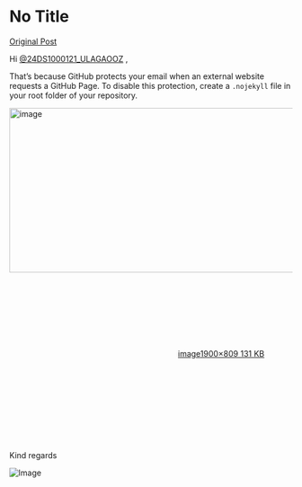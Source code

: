 # No Title

[Original Post](https://discourse.onlinedegree.iitm.ac.in/t/161120/163)

<p>Hi <a class="mention" href="/u/24ds1000121_ulagaooz">@24DS1000121_ULAGAOOZ</a> ,</p>
<p>That’s because GitHub protects your email when an external website requests a GitHub Page. To disable this protection, create a <code>.nojekyll</code> file in your root folder of your repository.</p>
<p><div class="lightbox-wrapper"><a class="lightbox" href="https://europe1.discourse-cdn.com/flex013/uploads/iitm/original/3X/6/4/64798b0686fda7cc36e604c3040f40e2872474b5.png" data-download-href="/uploads/short-url/ekQ9pMmEqDUyJ9Dc1NLQ4kCyCSV.png?dl=1" title="image" rel="noopener nofollow ugc"><img src="https://europe1.discourse-cdn.com/flex013/uploads/iitm/optimized/3X/6/4/64798b0686fda7cc36e604c3040f40e2872474b5_2_690x293.png" alt="image" data-base62-sha1="ekQ9pMmEqDUyJ9Dc1NLQ4kCyCSV" width="690" height="293" srcset="https://europe1.discourse-cdn.com/flex013/uploads/iitm/optimized/3X/6/4/64798b0686fda7cc36e604c3040f40e2872474b5_2_690x293.png, https://europe1.discourse-cdn.com/flex013/uploads/iitm/optimized/3X/6/4/64798b0686fda7cc36e604c3040f40e2872474b5_2_1035x439.png 1.5x, https://europe1.discourse-cdn.com/flex013/uploads/iitm/optimized/3X/6/4/64798b0686fda7cc36e604c3040f40e2872474b5_2_1380x586.png 2x" data-dominant-color="51555D"><div class="meta"><svg class="fa d-icon d-icon-far-image svg-icon" aria-hidden="true"><use href="#far-image"></use></svg><span class="filename">image</span><span class="informations">1900×809 131 KB</span><svg class="fa d-icon d-icon-discourse-expand svg-icon" aria-hidden="true"><use href="#discourse-expand"></use></svg></div></a></div></p>
<p>Kind regards</p>

![Image](https://europe1.discourse-cdn.com/flex013/uploads/iitm/optimized/3X/6/4/64798b0686fda7cc36e604c3040f40e2872474b5_2_690x293.png)